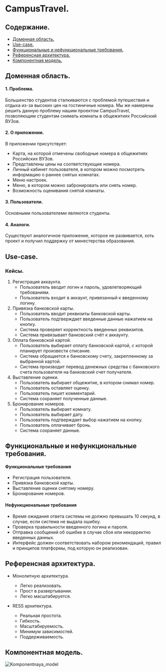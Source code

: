 # CampusTravel.

## Содержание.
  * [Доменная область.](https://github.com/MaxTro91627/CampusTravel#доменная-область)
  * [Use-сase.](https://github.com/MaxTro91627/CampusTravel#use-case)
  * [Функциональные и нефункциональные требования.](https://github.com/MaxTro91627/CampusTravel#функциональные-и-нефункциональные-требования)
  * [Референсная архитектура.](https://github.com/MaxTro91627/CampusTravel#референсная-архитектура)
  * [Компонентная модель.](https://github.com/MaxTro91627/CampusTravel#компонентная-модель)

## Доменная область.

#### 1. Проблема.
Большенство студентов сталкиваются с проблемой путешествия и отдыха из-за высоких цен на гостиничные номера. Мы же намерены решить данную проблему нашим проектом CampusTravel, позволяющим студентам снимать комнаты в общежитиях Российский ВУЗов.   
#### 2. О приложении. 
В приложении присутствует:
* Карта, на которой отмечены свободные номера в общежитиях Российских ВУЗов.  
* Представлены цены на соответствующие номера.
* Личный кабинет пользователя, в котором можно посмотреть информацию о раннее снятых комнатах.
* Меню настроек.
* Меню, в котором можно забронировать или снять номер.
* Возможность оценивания снятой комнаты.
#### 3. Пользователи.
Основными пользователеми являются студенты. 
#### 4. Аналоги.
Существуют аналогичное приложение, которое не развивается, хоть проект и получил поддержку от минестерства образования.


## Use-сase.

### Кейсы.
1. Регистрация аккаунта.
    * Пользователь вводит логин и пароль, удовлетворяющий требованиям.
    * Пользователь входит в аккаунт, привязанный к введенному логину.
2. Привязка банковской карты.
    * Пользователь вводит реквизиты банковской карты.
    * Пользователь подтверждает введенные данные нажатием на кнопку.
    * Система проверяет корректность введенных реквизитов.
    * Система привязывает банковский счёт к аккаунту.
3. Оплата банковской картой. 
    * Пользователь выбирает оплату банковской картой, с которой планирует произвести списание.
    * Система обращается к банковскому счету, закрепленному за выбранной картой.
    * Система производит перевод денежных средства с банковского счета пользователя на банковский счет получателя.
4. Выставление оценки. 
    * Пользователь выбирает общежитие, в котором снимал номер.
    * Пользователь оставляет оценку. 
    * Пользователь пишет комментарий.
    * Система сохраняет полученные данные.
5. Бронирование номеров. 
    * Пользователь выбирает комнату.
    * Пользователь выбирает дату.
    * Пользователь подтверждает выбор нажатием на кнопку.
    * Пользователь оплачивает бронь. 
    * Система сохраняет данные. 

## Функциональные и нефункциональные требования.

#### Функциональные требования
  * Регистрация пользователя.
  * Привязка банковской карты.
  * Выставление оценки снятому номеру.
  * Бронирование номеров.
#### Нефункциональные требования 
  * Время ожидания ответа системы не должно превышать 10 секунд, в случае, если система не выдала ошибку. 
  * Проверка правильности введенного логина и пароля.
  * Отправка сообщений об ошибке в случае сбоя или некорректно введенных данных.
  * Интерфейс должен соответствовать набором рекомендаций, правил и принципов платформы, под которую он реализован.


## Референсная архитектура.

* Монолитную архитектура.
    * Легко реализовать. 
    * Прост в развертывании.
    * Легко масштабируется.

* RESS архитектура. 
    * Реальная простота.
    * Гибкость.
    * Масштабируемость.
    * Минимум зависимостей.
    * Поддерживаемость. 
## Компонентная модель.

![Komponentnaya_model](https://user-images.githubusercontent.com/59890211/148854098-4f7f6f20-dc1c-49d6-af18-86c8c1cc62c6.png)

